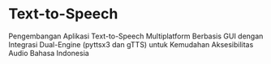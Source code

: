 # Text-to-Speech
Pengembangan Aplikasi Text-to-Speech Multiplatform Berbasis GUI dengan Integrasi Dual-Engine (pyttsx3 dan gTTS) untuk Kemudahan Aksesibilitas Audio Bahasa Indonesia
